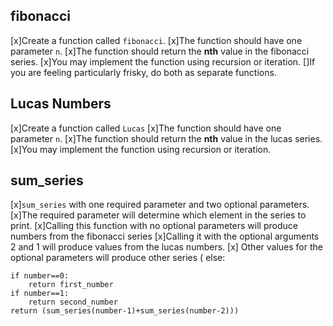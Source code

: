 
## fibonacci

[x]Create a function called `fibonacci`.
 [x]The function should have one parameter `n`.
  [x]The function should return the **nth** value in the fibonacci series. 
  [x]You may implement the function using recursion or iteration. 
  []If you are feeling particularly frisky, do both as separate functions.

  ## Lucas Numbers

  [x]Create a function called `Lucas`
  [x]The function should have one parameter `n`.
  [x]The function should return the **nth** value in the lucas series.
  [x]You may implement the function using recursion or iteration. 


  ## sum_series

  [x]`sum_series` with one required parameter and two optional parameters.
   [x]The required parameter will determine which element in the series to print. 
[x]Calling this function with no optional parameters will produce numbers from the fibonacci series
[x]Calling it with the optional arguments 2 and 1 will produce values from the lucas numbers. 
[x] Other values for the optional parameters will produce other series
    ( else:
        
    if number==0:
        return first_number
    if number==1:
        return second_number
    return (sum_series(number-1)+sum_series(number-2)))